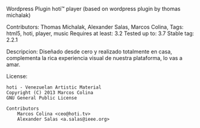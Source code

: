 Wordpress Plugin hoti™ player
(based on wordpress plugin by thomas michalak)

Contributors: Thomas Michalak, Alexander Salas, Marcos Colina,
Tags: html5, hoti, player, music
Requires at least: 3.2
Tested up to: 3.7
Stable tag: 2.2.1

Descripcion: Diseñado desde cero y realizado totalmente en casa, complementa la rica experiencia visual de nuestra plataforma, lo vas a amar.

License:

    hoti - Venezuelan Artistic Material
    Copyright (C) 2013 Marcos Colina
    GNU General Public License
	
	Contributors
		Marcos Colina <ceo@hoti.tv>
		Alexander Salas <a.salas@ieee.org>